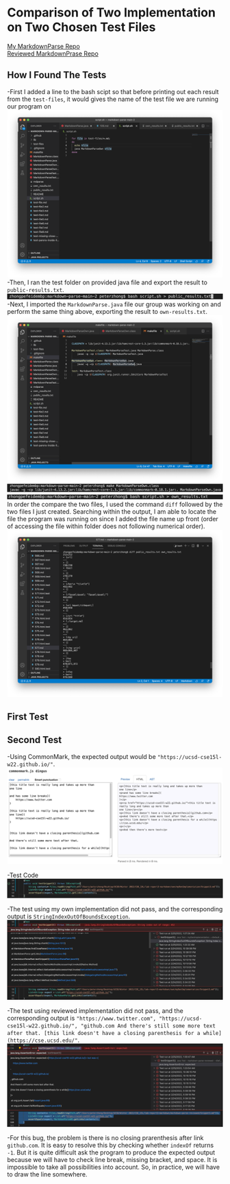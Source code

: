 # Comparison of Two Implementation on Two Chosen Test Files
[My MarkdownParse Repo](https://github.com/pz2105/myMarkdownParse.git)   
[Reviewed MarkdownPrase Repo](https://github.com/ucsd-cse15l-w22/markdown-parse.git)
## How I Found The Tests
-First I added a line to the bash scipt so that before printing out each result from the `test-files`, it would gives the name of the test file we are running our program on
![Image](lab5-s1-1.png)     
-Then, I ran the test folder on provided java file and export the result to `public-results.txt`.
![Image](lab5-s1-2.png)     
-Next, I imported the `MarkdownParse.java` file our group was working on and perform the same thing above, exporting the result to `own-results.txt`.
![Image](lab5-s1-3.png)     
![Image](lab5-s1-4.png)     
![Image](lab5-s1-5.png)     
In order the compare the two files, I used the command `diff` followed by the two files I just created. Searching within the output, I am able to locate the file the program was running on since I added the file name up front (order of accessing the file within folder does not following numerical order).
![Image](lab5-s1-6.png)     



## First Test



## Second Test
-Using CommonMark, the expected output would be `"https://ucsd-cse15l-w22.github.io/"`.
![Image](lab4_snippet3.png)    

-Test Code
![Image](lab4_q3_code.png)

-The test using my own implementation did not pass, and the corresponding output is `StringIndexOutOfBoundsException`.
![Image](lab4_q3_own.png)

-The test using reviewed implementation did not pass, and the corresponding output is `"https://www.twitter.com", "https://ucsd-cse15l-w22.github.io/", "github.com And there's still some more text after that. [this link doesn't have a closing parenthesis for a while](https://cse.ucsd.edu/"`.
![Image](lab4_q3_review.png)

-For this bug, the problem is there is no closing prarenthesis after link `github.com`. It is easy to resolve this by checking whether `indexOf` returns `-1`. But it is quite difficult ask the program to produce the expected output because we will have to check line break, missing bracket, and space. It is impossible to take  all possibilities into account. So, in practice, we will have to draw the line somewhere.